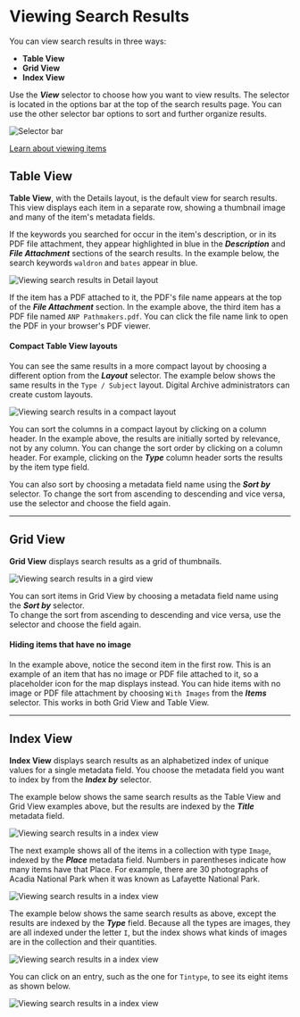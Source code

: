 # Viewing Search Results

You can view search results in three ways:

- **Table View**
- **Grid View**
- **Index View**

Use the **_View_** selector to choose how you want to view results. The selector is located in the options bar at the top of
the search results page. You can use the other selector bar options to sort and further organize results.

![Selector bar](viewing-search-results-1.jpg)

[Learn about viewing items](/user/viewing-items)

## Table View

**Table View**, with the Details layout, is the default view for search results. This view displays each item in 
a separate row, showing a thumbnail image and many of the item's metadata fields.

If the keywords you searched for occur in the item's description, or in its PDF file attachment, they appear
highlighted in blue in the **_Description_** and **_File Attachment_** sections of the search results.
In the example below, the search keywords `waldron` and `bates` appear in blue.

![Viewing search results in Detail layout](viewing-search-results-3.jpg)

If the item has a PDF attached to it, the PDF's file name appears at the top of the **_File Attachment_**
section. In the example above, the third item has a PDF file named `ANP Pathmakers.pdf`.
You can click the file name link to open the PDF in your browser's PDF viewer.

#### Compact Table View layouts

You can see the same results in a more compact layout by choosing a different option from the **_Layout_** selector.
The example below shows the same results in the `Type / Subject` layout. Digital Archive administrators can create custom layouts. 

![Viewing search results in a compact layout](viewing-search-results-4.jpg)

You can sort the columns in a compact layout by clicking on a column header. In the example above, the
results are initially sorted by relevance, not by any column. You can change the sort order by
clicking on a column header. For example, clicking on the **_Type_** column header sorts the results by the item type field. 

You can also sort by choosing a metadata field
name using the **_Sort by_** selector. To change the sort from ascending to descending and vice versa,
use the selector and choose the field again.

---

## Grid View

**Grid View** displays search results as a grid of thumbnails.

![Viewing search results in a gird view](viewing-search-results-5.jpg)

You can sort items in Grid View by choosing a metadata field name using the **_Sort by_** selector.  
To change the sort from ascending to descending and vice versa, use the selector and choose the field again.

#### Hiding items that have no image

In the example above, notice the second item in the first row. This is an example of an item 
that has no image or PDF file attached to it, so a placeholder icon for the map displays
instead. You can hide items with no image or PDF file attachment by choosing `With Images`
from the **_Items_** selector. This works in both Grid View and Table View.

---

## Index View

**Index View** displays search results as an alphabetized index of unique values for a
single metadata field. You choose the metadata field you want to index by from the
**_Index by_** selector.

The example below shows the same search results as the Table View and Grid View examples
above, but the results are indexed by the **_Title_** metadata field.

![Viewing search results in a index view](viewing-search-results-6.jpg)

The next example shows all of the items in a collection with type `Image`, indexed by the **_Place_** metadata field.
Numbers in parentheses indicate how many items have that Place. For example, there are 30 photographs of Acadia
National Park when it was known as Lafayette National Park.

![Viewing search results in a index view](viewing-search-results-7.jpg)

The example below shows the same search results as above, except the results are indexed by the **_Type_** field.
Because all the types are images, they are all indexed under the letter `I`, but the index shows what kinds of
images are in the collection and their quantities.

![Viewing search results in a index view](viewing-search-results-8.jpg)

 You can click on an entry, such as the one for `Tintype`, to see its eight items as shown below.

![Viewing search results in a index view](viewing-search-results-9.jpg)
